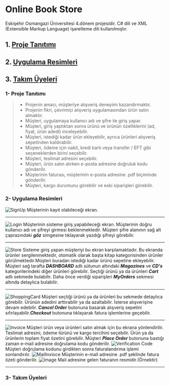 # Online Book Store
Eskişehir Osmangazi Üniversitesi 4.dönem projesidir. C# dili ve XML (Extensible Markup Language) işaretleme dili kullanılmıştır.
## 1. [Proje Tanıtımı](https://github.com/gokhansamet/OnlineBookStore/blob/master/README.md#proje-tan%C4%B1t%C4%B1m%C4%B1)
## 2. [Uygulama Resimleri](https://github.com/gokhansamet/OnlineBookStore/blob/master/README.md#uygulama-resimleri)
## 3. [Takım Üyeleri](https://github.com/gokhansamet/OnlineBookStore/blob/master/README.md#tak%C4%B1m-%C3%BCyeleri)
### 1- Proje Tanıtımı
> - Projenin amacı, müşteriye alışveriş deneyimi kazandırmaktır.
> - Projenin fikri, çevrimiçi alışveriş uygulamasından ürün satın almaktır. 
> - Müşteri, uygulamaya kullanıcı adı ve şifre ile giriş yapar. 
> - Müşteri, giriş yaptıktan sonra ürünü ve ürünün özelliklerini (ad, fiyat, ürün adedi) inceleyebilir. 
> - Müşteri, istediği kadar ürün ekleyebilir, ayrıca ürünleri alışveriş sepetinden kaldırabilir. 
> - Müşteri, ödeme için nakit, kredi kartı veya transfer / EFT gibi seçeneklerden birini seçebilir. 
> - Müşteri, teslimat adresini seçebilir. 
> - Müşteri, ürün satın alırken e-posta adresine doğruluk kodu gönderilir.  
> - Müşterinin faturası, müşterinin e-posta adresine .pdf biçiminde gönderilir. 
> - Müşteri, kargo durumunu görebilir ve eski siparişleri görebilir.
### 2- Uygulama Resimleri
![SignUp](https://user-images.githubusercontent.com/53264738/87994950-e3277180-caf6-11ea-8082-6ad192bccebf.png)
Müşterinin kayıt olabileceği ekran.
***
![Login](https://user-images.githubusercontent.com/53264738/87995360-f38c1c00-caf7-11ea-9003-09e77a1edcc7.png)
Müşterinin sisteme giriş yapabileceği ekran. Müşterinin doğru kullanıcı adı ve şifreyi girmesi beklenmektedir. Müşteri şifre alanının sağ alt çaprazındaki ***göz*** simgesine tıklayarak yazdığı şifreyi görebilir.
***
![Store](https://user-images.githubusercontent.com/53264738/87995670-cdb34700-caf8-11ea-936f-d228a1cf962b.png)
Sisteme giriş yapan müşteriyi bu ekran karşılamaktadır. Bu ekranda ürünler sergilenmektedir, otomatik olarak başta kitap kategorisinden ürünler görülmektedir.Müşteri buradan istediği kadar ürünü sepetine ekleyebilir. Müşteri sağ tarafta ***DASHBOARD*** adlı sütunun altındaki ***Magazines***  ve ***CD's*** kategorilerindeki diğer ürünleri görebilir. Seçtiği ürünü ya da ürünleri ***Cart*** adlı sekmede bulabilir. Daha önce verdiği siparişleri ***MyOrders*** sekmesi altında detaylıca bulabilir.
***
![ShoppingCard](https://user-images.githubusercontent.com/53264738/87996122-f8ea6600-caf9-11ea-8bff-dfe97834c2ff.png)
Müşteri seçtiği ürünü ya da ürünleri bu sekmede detaylıca görebilir. Ürünün adedini arttırabilir ya da azaltabilir. İsterse alışverişine devam edebilir. ***Cancel Order*** butonuna basarak alışveriş sepetini sıfırlayabilir.***Checkout*** butonuna tıklayarak fatura işlemlerine geçebilir.
***
![Invoice](https://user-images.githubusercontent.com/53264738/87996671-9db97300-cafb-11ea-81c8-cd40d764a4c9.png)
Müşteri ürün veya ürünleri satın almak için bu ekrana yönlendirilir. Teslimat adresini, ödeme türünü ve kargo tercihini seçebilir. Ürün ya da ürünlerin toplam fiyat özetini görebilir. Müşteri ***Place Order*** butonuna bastığı zaman e-mail adresine doğrulama kodu gönderilir.
![Verification Code](https://user-images.githubusercontent.com/53264738/87996819-00127380-cafc-11ea-94c6-7b66b88750b7.png)
Müşteri doğrulama kodunu girdikten sonra faturalandırma işlemi sonlandırılır.
![MailInvioce](https://user-images.githubusercontent.com/53264738/87996892-33550280-cafc-11ea-862b-a27e062c9020.png)
Müşterinin e-mail adresine .pdf şeklinde fatura özeti gönderilir.
![image](https://user-images.githubusercontent.com/53264738/87996943-5ed7ed00-cafc-11ea-959a-193740a41034.png)
Mail adresine gelen faturanın resmidir.(Örnektir)
***
### 3- Takım Üyeleri
